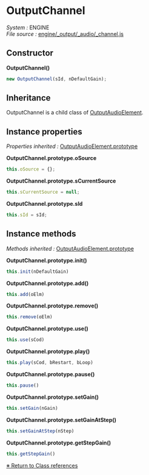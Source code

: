 # OutputChannel
_System :_ ENGINE  
_File source :_ [engine/_output/_audio/_channel.js](https://github.com/de-sign/DBZ-Versus/blob/master/src/assets/js/engine/_output/_audio/_channel.js)

## Constructor
**OutputChannel()**
```javascript
new OutputChannel(sId, nDefaultGain);
```
## Inheritance
OutputChannel is a child class of [OutputAudioElement](OutputAudioElement.md).

## Instance properties
_Properties inherited :_ [OutputAudioElement.prototype](OutputAudioElement.md#instance-properties)

**OutputChannel.prototype.oSource**
```javascript
this.oSource = {};
```
**OutputChannel.prototype.sCurrentSource**
```javascript
this.sCurrentSource = null;
```
**OutputChannel.prototype.sId**
```javascript
this.sId = sId;
```

## Instance methods
_Methods inherited :_ [OutputAudioElement.prototype](OutputAudioElement.md#instance-methods) 

**OutputChannel.prototype.init()**
```javascript
this.init(nDefaultGain)
```
**OutputChannel.prototype.add()**
```javascript
this.add(oElm)
```
**OutputChannel.prototype.remove()**
```javascript
this.remove(oElm)
```
**OutputChannel.prototype.use()**
```javascript
this.use(sCod)
```
**OutputChannel.prototype.play()**
```javascript
this.play(sCod, bRestart, bLoop)
```
**OutputChannel.prototype.pause()**
```javascript
this.pause()
```
**OutputChannel.prototype.setGain()**
```javascript
this.setGain(nGain)
```
**OutputChannel.prototype.setGainAtStep()**
```javascript
this.setGainAtStep(nStep)
```
**OutputChannel.prototype.getStepGain()**
```javascript
this.getStepGain()
```

<link rel="stylesheet" href="../_doc.css" />

[&#8251; Return to Class references](References.md)